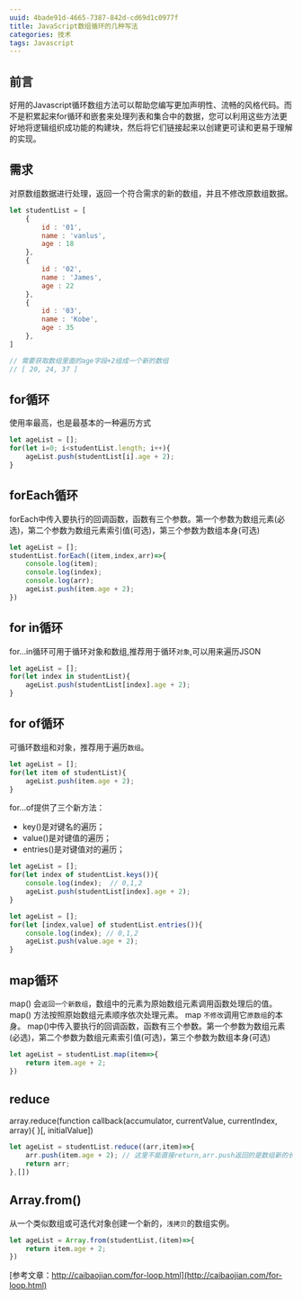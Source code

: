 ```yaml
---
uuid: 4bade91d-4665-7387-842d-cd69d1c0977f
title: JavaScript数组循环的几种写法
categories: 技术
tags: Javascript
---
```

## 前言
好用的Javascript循环数组方法可以帮助您编写更加声明性、流畅的风格代码。而不是积累起来for循环和嵌套来处理列表和集合中的数据，您可以利用这些方法更好地将逻辑组织成功能的构建块，然后将它们链接起来以创建更可读和更易于理解的实现。
## 需求
对原数组数据进行处理，返回一个符合需求的新的数组，并且不修改原数组数据。
```js
let studentList = [
    {
        id : '01',
        name : 'vanlus',
        age : 18
    },
    {
        id : '02',
        name : 'James',
        age : 22
    },
    {
        id : '03',
        name : 'Kobe',
        age : 35
    },
]

// 需要获取数组里面的age字段+2组成一个新的数组
// [ 20, 24, 37 ]
```
## for循环
使用率最高，也是最基本的一种遍历方式
```js
let ageList = [];
for(let i=0; i<studentList.length; i++){
    ageList.push(studentList[i].age + 2);
}
```
## forEach循环
forEach中传入要执行的回调函数，函数有三个参数。第一个参数为数组元素(必选)，第二个参数为数组元素索引值(可选)，第三个参数为数组本身(可选)
```js
let ageList = [];
studentList.forEach((item,index,arr)=>{
    console.log(item);
    console.log(index);
    console.log(arr);
    ageList.push(item.age + 2);
})
```
## for in循环
for...in循环可用于循环对象和数组,推荐用于循环`对象`,可以用来遍历JSON
```js
let ageList = [];
for(let index in studentList){
    ageList.push(studentList[index].age + 2);
}
```
## for of循环
可循环数组和对象，推荐用于遍历`数组`。
```js
let ageList = [];
for(let item of studentList){
    ageList.push(item.age + 2);
}
```
for...of提供了三个新方法：
- key()是对键名的遍历；
- value()是对键值的遍历；
- entries()是对键值对的遍历；

```js
let ageList = [];
for(let index of studentList.keys()){
    console.log(index);  // 0,1,2
    ageList.push(studentList[index].age + 2);
}
```
```js
let ageList = [];
for(let [index,value] of studentList.entries()){
    console.log(index); // 0,1,2
    ageList.push(value.age + 2);
}
```
## map循环
map() 会`返回一个新数组`，数组中的元素为原始数组元素调用函数处理后的值。
map() 方法按照原始数组元素顺序依次处理元素。
map `不修改`调用它`原数组`的本身。
map()中传入要执行的回调函数，函数有三个参数。第一个参数为数组元素(必选)，第二个参数为数组元素索引值(可选)，第三个参数为数组本身(可选)
```js
let ageList = studentList.map(item=>{
    return item.age + 2;
})
```
## reduce
array.reduce(function callback(accumulator, currentValue, currentIndex, array){
}[, initialValue])
```js
let ageList = studentList.reduce((arr,item)=>{
    arr.push(item.age + 2); // 这里不能直接return,arr.push返回的是数组新的长度
    return arr;
},[])
```
## Array.from()
从一个类似数组或可迭代对象创建一个新的，`浅拷贝`的数组实例。
```js
let ageList = Array.from(studentList,(item)=>{
    return item.age + 2;
})
```
[参考文章：http://caibaojian.com/for-loop.html](http://caibaojian.com/for-loop.html)